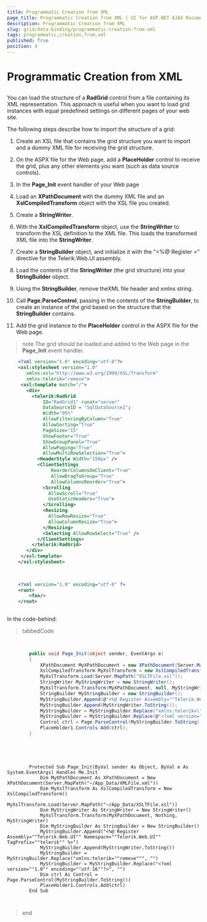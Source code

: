 ```yaml
---
title: Programmatic Creation from XML
page_title: Programmatic Creation from XML | UI for ASP.NET AJAX Documentation
description: Programmatic Creation from XML
slug: grid/data-binding/programmatic-creation-from-xml
tags: programmatic,creation,from,xml
published: True
position: 4
---
```


# Programmatic Creation from XML



## 

You can load the structure of a __RadGrid__ control from a file containing its XML representation. This approach is useful when you want to load grid instances with equal predefined settings on different pages of your web site.

The following steps describe how to import the structure of a grid:

1. Create an XSL file that contains the grid structure you want to import and a dummy XML file for receiving the grid structure.

1. On the ASPX file for the Web page, add a __PlaceHolder__ control to receive the grid, plus any other elements you want (such as data source controls).

1. In the __Page_Init__ event handler of your Web page

1. Load an __XPathDocument__ with the dummy XML file and an __XslCompiledTransform__ object with the XSL file you created.

1. Create a __StringWriter__.

1. With the __XslCompiledTransform__ object, use the __StringWriter__ to transform the XSL definition to the XML file. This loads the transformed XML file into the __StringWriter__.

1. Create a __StringBuilder__ object, and initialize it with the "<%@ Register >" directive for the Telerik.Web.UI assembly.

1. Load the contents of the __StringWriter__ (the grid structure) into your __StringBuilder__ object.

1. Using the __StringBuilder__, remove theXML file header and xmlns string.

1. Call __Page.ParseControl__, passing in the contents of the __StringBuilder__, to create an instance of the grid based on the structure that the __StringBuilder__ contains.

1. Add the grid instance to the __PlaceHolder__ control in the ASPX file for the Web page.

>note The grid should be loaded and added to the Web page in the __Page_Init__ event handler.
>


````XML
	<?xml version="1.0" encoding="utf-8"?>
	<xsl:stylesheet version="1.0"
	   xmlns:xsl="http://www.w3.org/1999/XSL/Transform"
	   xmlns:telerik="remove">
	 <xsl:template match="/">
	   <div>
	     <telerik:RadGrid
	         ID="RadGrid1" runat="server"
	         DataSourceID = "SqlDataSource1";
	         Width="95%"
	         AllowFilteringByColumn="True"
	         AllowSorting="True"
	         PageSize="15"
	         ShowFooter="True"
	         ShowGroupPanel="True"
	         AllowPaging="True"
	         AllowMultiRowSelection="True">
	       <HeaderStyle Width="150px" />
	       <ClientSettings
	            ReorderColumnsOnClient="True"
	            AllowDragToGroup="True"
	            AllowColumnsReorder="True">
	         <Scrolling
	           AllowScroll="True"
	           UseStaticHeaders="True">
	         </Scrolling>
	         <Resizing
	           AllowRowResize="True"
	           AllowColumnResize="True">
	         </Resizing>
	         <Selecting AllowRowSelect="True" />
	       </ClientSettings>
	     </telerik:RadGrid>
	   </div>
	 </xsl:template>
	</xsl:stylesheet>
				
````



````XML
	     
	<?xml version="1.0" encoding="utf-8" ?>
	<root>
	    <foo/>
	</root>
				
````



In the code-behind:

>tabbedCode

````C#
	
	
	    public void Page_Init(object sender, EventArgs e)
	    {
	        XPathDocument MyXPathDocument = new XPathDocument(Server.MapPath("XMLFile.xml"));
	        XslCompiledTransform MyXslTransform = new XslCompiledTransform();
	        MyXslTransform.Load(Server.MapPath("XSLTFile.xsl"));
	        StringWriter MyStringWriter = new StringWriter();
	        MyXslTransform.Transform(MyXPathDocument, null, MyStringWriter);
	        StringBuilder MyStringBuilder = new StringBuilder();
	        MyStringBuilder.Append(@"<%@ Register Assembly=""Telerik.Web.UI"" Namespace=""Telerik.Web.UI"" TagPrefix=""telerik"" %>");
	        MyStringBuilder.Append(MyStringWriter.ToString());
	        MyStringBuilder = MyStringBuilder.Replace("xmlns:telerik=\"remove\"", "");
	        MyStringBuilder = MyStringBuilder.Replace(@"<?xml version=""1.0"" encoding=""utf-16""?>", "");
	        Control ctrl = Page.ParseControl(MyStringBuilder.ToString());
	        PlaceHolder1.Controls.Add(ctrl);
	    }
	
	
````
````VB.NET
	
	
	    Protected Sub Page_Init(ByVal sender As Object, ByVal e As System.EventArgs) Handles Me.Init
	        Dim MyXPathDocument As XPathDocument = New XPathDocument(Server.MapPath("~/App_Data/XMLFile.xml"))
	        Dim MyXslTransform As XslCompiledTransform = New XslCompiledTransform()
	        MyXslTransform.Load(Server.MapPath("~/App_Data/XSLTFile.xsl"))
	        Dim MyStringWriter As StringWriter = New StringWriter()
	        MyXslTransform.Transform(MyXPathDocument, Nothing, MyStringWriter)
	        Dim MyStringBuilder As StringBuilder = New StringBuilder()
	        MyStringBuilder.Append("<%@ Register Assembly=""Telerik.Web.UI"" Namespace=""Telerik.Web.UI"" TagPrefix=""telerik"" %>")
	        MyStringBuilder.Append(MyStringWriter.ToString())
	        MyStringBuilder = MyStringBuilder.Replace("xmlns:telerik=""remove""", "")
	        MyStringBuilder = MyStringBuilder.Replace("<?xml version=""1.0"" encoding=""utf-16""?>", "")
	        Dim ctrl As Control = Page.ParseControl(MyStringBuilder.ToString())
	        PlaceHolder1.Controls.Add(ctrl)
	    End Sub
	
	
````
>end
